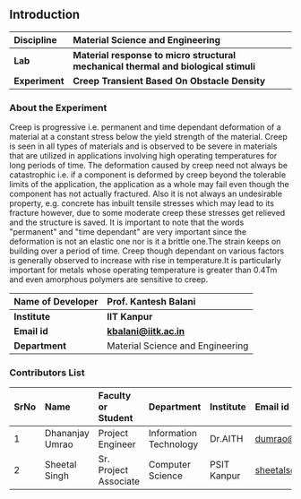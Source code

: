 ## Introduction


<b>Discipline | <b> Material Science and Engineering
:--|:--|
<b> Lab | <b> Material response to micro structural mechanical thermal and biological stimuli
<b> Experiment|     <b> Creep Transient Based On Obstacle Density

### About the Experiment 

Creep is progressive i.e. permanent and time dependant deformation of a material at a constant stress below the yield strength of the material. Creep is seen in all types of materials and is observed to be severe in materials that are utilized in applications involving high operating temperatures for long periods of time. The deformation caused by creep need not always be catastrophic i.e. if a component is deformed by creep beyond the tolerable limits of the application, the application as a whole may fail even though the component has not actually fractured. Also it is not always an undesirable property, e.g. concrete has inbuilt tensile stresses which may lead to its fracture however, due to some moderate creep these stresses get relieved and the structure is saved. It is important to note that the words "permanent" and "time dependant" are very important since the deformation is not an elastic one nor is it a brittle one.The strain keeps on building over a period of time. Creep though dependant on various factors is generally observed to increase with rise in temperature.It is particularly important for metals whose operating temperature is greater than 0.4Tm and even amorphous polymers are sensitive to creep.

<b>Name of Developer | <b> Prof. Kantesh Balani 
:--|:--|
<b> Institute | <b>  IIT Kanpur
<b> Email id|     <b>  kbalani@iitk.ac.in
<b> Department |  Material Science and Engineering 

### Contributors List

SrNo | Name | Faculty or Student | Department| Institute | Email id
:--|:--|:--|:--|:--|:--|
1 | Dhananjay Umrao | Project Engineer | Information Technology | Dr.AITH | dumrao@iitk.ac.in
2 | Sheetal Singh | Sr. Project Associate | Computer Science | PSIT Kanpur | sheetals@gmail.com
